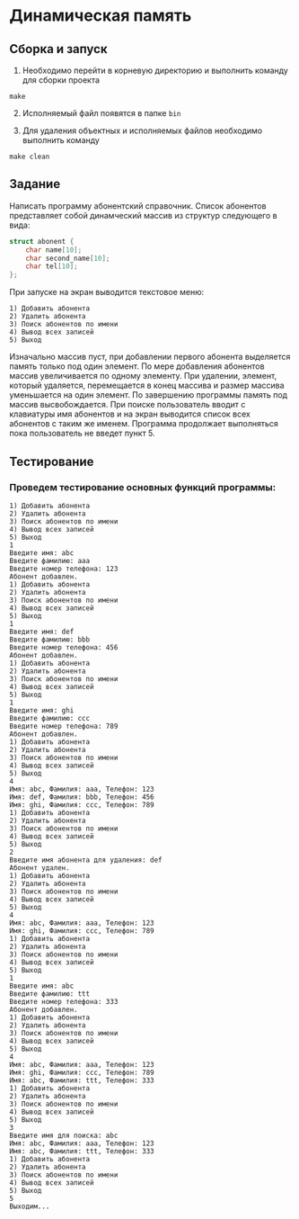# Динамическая память

## Сборка и запуск

1. Необходимо перейти в корневую директорию и выполнить команду для сборки проекта

```
make
```

2. Исполняемый файл появятся в папке ```bin```

3. Для удаления объектных и исполняемых файлов необходимо выполнить команду

```
make clean
```

## Задание

Написать программу абонентский справочник. Список абонентов представляет собой динамческий массив из структур следующего в вида:

```c
struct abonent {
    char name[10];
    char second_name[10];
    char tel[10];
};
```

При запуске на экран выводится текстовое меню:

```
1) Добавить абонента
2) Удалить абонента
3) Поиск абонентов по имени
4) Вывод всех записей
5) Выход
```

Изначально массив пуст, при добавлении первого абонента выделяется память только под один элемент. По мере добавления абонентов массив увеличивается по одному элементу. При удалении, элемент, который удаляется, перемещается в конец массива и размер массива уменьшается на один элемент. По завершению программы память под
массив высвобождается. При поиске пользователь вводит с клавиатуры имя абонентов и на экран выводится список всех абонентов с таким же именем. Программа продолжает выполняться пока пользователь не введет пункт 5.

## Тестирование

### Проведем тестирование основных функций программы:

```
1) Добавить абонента
2) Удалить абонента
3) Поиск абонентов по имени
4) Вывод всех записей
5) Выход
1
Введите имя: abc
Введите фамилию: aaa
Введите номер телефона: 123
Абонент добавлен.
1) Добавить абонента
2) Удалить абонента
3) Поиск абонентов по имени
4) Вывод всех записей
5) Выход
1
Введите имя: def
Введите фамилию: bbb
Введите номер телефона: 456
Абонент добавлен.
1) Добавить абонента
2) Удалить абонента
3) Поиск абонентов по имени
4) Вывод всех записей
5) Выход
1
Введите имя: ghi
Введите фамилию: ccc
Введите номер телефона: 789
Абонент добавлен.
1) Добавить абонента
2) Удалить абонента
3) Поиск абонентов по имени
4) Вывод всех записей
5) Выход
4
Имя: abc, Фамилия: aaa, Телефон: 123
Имя: def, Фамилия: bbb, Телефон: 456
Имя: ghi, Фамилия: ccc, Телефон: 789
1) Добавить абонента
2) Удалить абонента
3) Поиск абонентов по имени
4) Вывод всех записей
5) Выход
2
Введите имя абонента для удаления: def
Абонент удален.
1) Добавить абонента
2) Удалить абонента
3) Поиск абонентов по имени
4) Вывод всех записей
5) Выход
4
Имя: abc, Фамилия: aaa, Телефон: 123
Имя: ghi, Фамилия: ccc, Телефон: 789
1) Добавить абонента
2) Удалить абонента
3) Поиск абонентов по имени
4) Вывод всех записей
5) Выход
1
Введите имя: abc
Введите фамилию: ttt
Введите номер телефона: 333 
Абонент добавлен.
1) Добавить абонента
2) Удалить абонента
3) Поиск абонентов по имени
4) Вывод всех записей
5) Выход
4
Имя: abc, Фамилия: aaa, Телефон: 123
Имя: ghi, Фамилия: ccc, Телефон: 789
Имя: abc, Фамилия: ttt, Телефон: 333
1) Добавить абонента
2) Удалить абонента
3) Поиск абонентов по имени
4) Вывод всех записей
5) Выход
3
Введите имя для поиска: abc
Имя: abc, Фамилия: aaa, Телефон: 123
Имя: abc, Фамилия: ttt, Телефон: 333
1) Добавить абонента
2) Удалить абонента
3) Поиск абонентов по имени
4) Вывод всех записей
5) Выход
5
Выходим...
```
